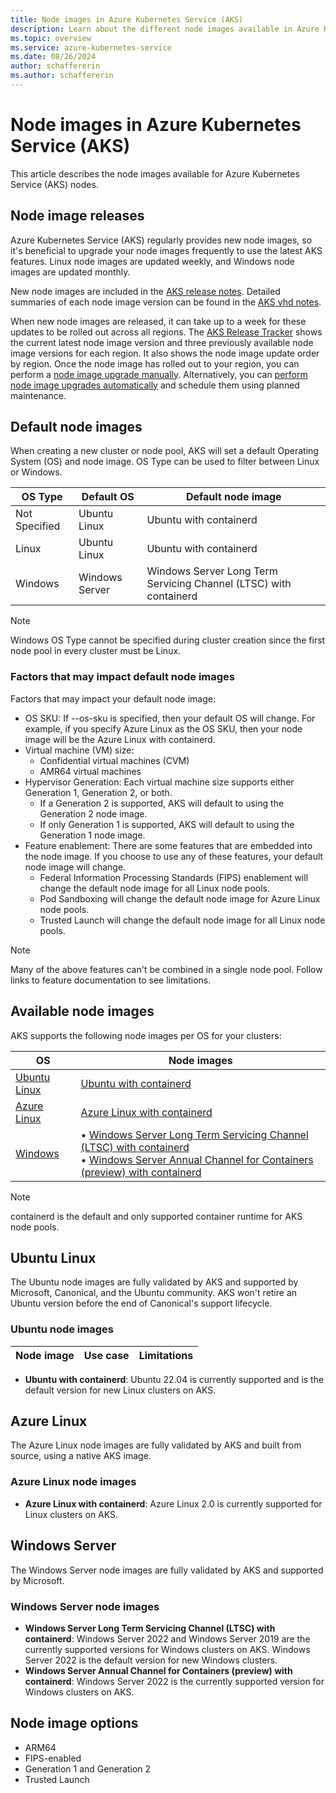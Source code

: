 ```yaml
---
title: Node images in Azure Kubernetes Service (AKS)
description: Learn about the different node images available in Azure Kubernetes Service (AKS).
ms.topic: overview
ms.service: azure-kubernetes-service
ms.date: 08/26/2024
author: schaffererin
ms.author: schaffererin
---
```


# Node images in Azure Kubernetes Service (AKS)

This article describes the node images available for Azure Kubernetes Service (AKS) nodes.

## Node image releases

Azure Kubernetes Service (AKS) regularly provides new node images, so it's beneficial to upgrade your node images frequently to use the latest AKS features. Linux node images are updated weekly, and Windows node images are updated monthly. 

New node images are included in the [AKS release notes](https://github.com/Azure/AKS/releases). Detailed summaries of each node image version can be found in the [AKS vhd notes](https://github.com/Azure/AKS/tree/2025-01-06/vhd-notes).

When new node images are released, it can take up to a week for these updates to be rolled out across all regions. The [AKS Release Tracker](https://learn.microsoft.com/azure/aks/release-tracker) shows the current latest node image version and three previously available node image versions for each region. It also shows the node image update order by region. Once the node image has rolled out to your region, you can perform a [node image upgrade manually](https://learn.microsoft.com/azure/aks/node-image-upgrade). Alternatively, you can [perform node image upgrades automatically](https://learn.microsoft.com/azure/aks/auto-upgrade-node-os-image?tabs=azure-cli) and schedule them using planned maintenance.

## Default node images

When creating a new cluster or node pool, AKS will set a default Operating System (OS) and node image. OS Type can be used to filter between Linux or Windows. 

| OS Type | Default OS | Default node image |
|--|--|--|
| Not Specified | Ubuntu Linux | Ubuntu with containerd|
| Linux | Ubuntu Linux | Ubuntu with containerd |
| Windows | Windows Server | Windows Server Long Term Servicing Channel (LTSC) with containerd |

> [!NOTE]
> Windows OS Type cannot be specified during cluster creation since the first node pool in every cluster must be Linux.

### Factors that may impact default node images

Factors that may impact your default node image:
- OS SKU: If --os-sku is specified, then your default OS will change. For example, if you specify Azure Linux as the OS SKU, then your node image will be the Azure Linux with containerd.
- Virtual machine (VM) size: 
    - Confidential virtual machines (CVM)
    - AMR64 virtual machines
- Hypervisor Generation: Each virtual machine size supports either Generation 1, Generation 2, or both.
    - If a Generation 2 is supported, AKS will default to using the Generation 2 node image.
    - If only Generation 1 is supported, AKS will default to using the Generation 1 node image.
- Feature enablement: There are some features that are embedded into the node image. If you choose to use any of these features, your default node image will change.
    - Federal Information Processing Standards (FIPS) enablement will change the default node image for all Linux node pools.
    - Pod Sandboxing will change the default node image for Azure Linux node pools.
    - Trusted Launch will change the default node image for all Linux node pools.

> [!NOTE]
> Many of the above features can't be combined in a single node pool. Follow links to feature documentation to see limitations. 

## Available node images

AKS supports the following node images per OS for your clusters:

| OS | Node images |
|---------|------------|
| [Ubuntu Linux](#ubuntu-linux) | [Ubuntu with containerd](#ubuntu-node-images) |
| [Azure Linux](#azure-linux) | [Azure Linux with containerd](#azure-linux-node-images) |
| [Windows](#windows-server) | • [Windows Server Long Term Servicing Channel (LTSC) with containerd](#windows-server-node-images) <br> • [Windows Server Annual Channel for Containers (preview) with containerd](#windows-server-node-images) |

> [!NOTE]
> containerd is the default and only supported container runtime for AKS node pools.

## Ubuntu Linux

The Ubuntu node images are fully validated by AKS and supported by Microsoft, Canonical, and the Ubuntu community. AKS won't retire an Ubuntu version before the end of Canonical's support lifecycle.

### Ubuntu node images

| Node image | Use case | Limitations |
|--|--|--|


* **Ubuntu with containerd**: Ubuntu 22.04 is currently supported and is the default version for new Linux clusters on AKS.

## Azure Linux

The Azure Linux node images are fully validated by AKS and built from source, using a native AKS image.

### Azure Linux node images

* **Azure Linux with containerd**: Azure Linux 2.0 is currently supported for Linux clusters on AKS.

## Windows Server

The Windows Server node images are fully validated by AKS and supported by Microsoft.

### Windows Server node images

* **Windows Server Long Term Servicing Channel (LTSC) with containerd**: Windows Server 2022 and Windows Server 2019 are the currently supported versions for Windows clusters on AKS. Windows Server 2022 is the default version for new Windows clusters.
* **Windows Server Annual Channel for Containers (preview) with containerd**: Windows Server 2022 is the currently supported version for Windows clusters on AKS.

## Node image options

* ARM64
* FIPS-enabled
* Generation 1 and Generation 2
* Trusted Launch